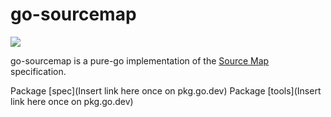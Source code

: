 # go-sourcemap

![](https://github.com/redawl/go-sourcemap/actions/workflows/tests.yml/badge.svg)

go-sourcemap is a pure-go implementation of the [Source Map](https://tc39.es/ecma426/) specification.

Package [spec](Insert link here once on pkg.go.dev) 
Package [tools](Insert link here once on pkg.go.dev)
